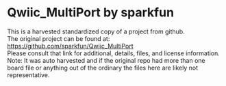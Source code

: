 
# Qwiic_MultiPort by sparkfun  
This is a harvested standardized copy of a project from github.  
The original project can be found at:  
https://github.com/sparkfun/Qwiic_MultiPort  
Please consult that link for additional, details, files, and license information.  
Note: It was auto harvested and if the original repo had more than one board file or anything out of the ordinary the files here are likely not representative.  
    